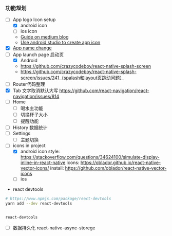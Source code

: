 ### 功能规划
- [ ] App logo Icon setup
  - [x] android icon
  - [ ] ios icon
  - [Guide on medium blog](https://medium.com/better-programming/react-native-add-app-icons-and-launch-screens-onto-ios-and-android-apps-3bfbc20b7d4c)
  - [Use android studio to create app icon](https://developer.android.com/studio/write/image-asset-studio#access)
- [x] [App name change](https://stackoverflow.com/questions/34794679/change-app-name-in-react-native#answer-62448556)
- [ ] App launch page 启动页
  - [x] Android
  - https://github.com/crazycodeboy/react-native-splash-screen
  - https://github.com/crazycodeboy/react-native-splash-screen/issues/241（spalash和layout页跳动问题）
- [ ] Router代码整理
- [x] Tab 文字取消默认大写 https://github.com/react-navigation/react-navigation/issues/814
- [ ] Home
  - [ ] 喝水主功能
  - [ ] 切换杯子大小
  - [ ] 提醒功能
- [ ]  History 数据统计
- [ ] Settings
  - [ ] 主题切换
- [ ] icons in project
  - [x] android
  icon style: https://stackoverflow.com/questions/34624100/simulate-display-inline-in-react-native
  icons: https://oblador.github.io/react-native-vector-icons/
  install: https://github.com/oblador/react-native-vector-icons
  - [ ] ios
- react devtools
``` bash
# https://www.npmjs.com/package/react-devtools
yarn add --dev react-devtools


react-devtools
```
- [ ] 数据持久化  react-native-async-storege

